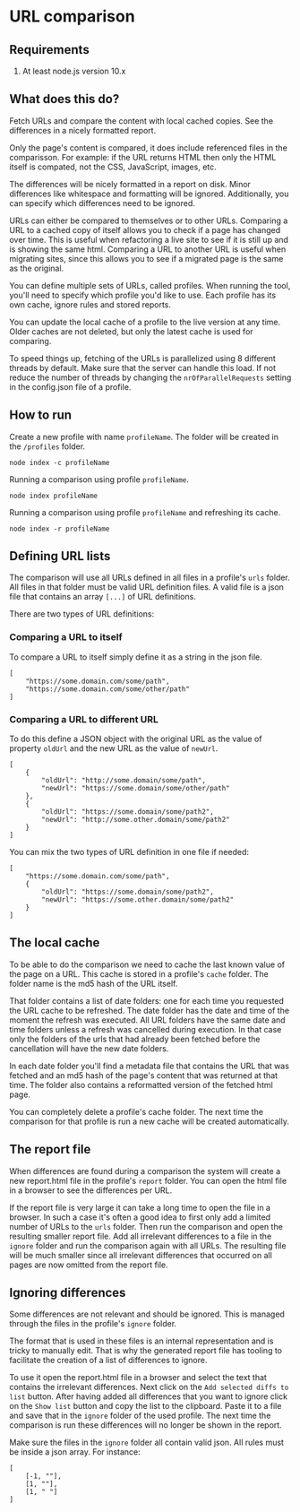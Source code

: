 # URL comparison

## Requirements

1. At least node.js version 10.x

## What does this do?

Fetch URLs and compare the content with local cached copies. See the differences in a nicely formatted report.

Only the page's content is compared, it does include referenced files in the comparisson. For example: if the URL returns HTML then only the HTML itself is compated, not the CSS, JavaScript, images, etc.

The differences will be nicely formatted in a report on disk. Minor differences like whitespace and formatting will be ignored. Additionally, you can specify which differences need to be ignored.

URLs can either be compared to themselves or to other URLs. Comparing a URL to a cached copy of itself allows you to check if a page has changed over time. This is useful when refactoring a live site to see if it is still up and is showing the same html. Comparing a URL to another URL is useful when migrating sites, since this allows you to see if a migrated page is the same as the original.

You can define multiple sets of URLs, called profiles. When running the tool, you'll need to specify which profile you'd like to use. Each profile has its own cache, ignore rules and stored reports.

You can update the local cache of a profile to the live version at any time. Older caches are not deleted, but only the latest cache is used for comparing.

To speed things up, fetching of the URLs is parallelized using 8 different threads by default. Make sure that the server can handle this load. If not reduce the number of threads by changing the `nrOfParallelRequests` setting in the config.json file of a profile.

## How to run

Create a new profile with name `profileName`. The folder will be created in the `/profiles` folder.
```
node index -c profileName
```

Running a comparison using profile `profileName`.
```
node index profileName
```

Running a comparison using profile `profileName` and refreshing its cache.
```
node index -r profileName
```

## Defining URL lists
The comparison will use all URLs defined in all files in a profile's `urls` folder. All files in that folder must be valid URL definition files. A valid file is a json file that contains an array `[...]` of URL definitions.

There are two types of URL definitions:

### Comparing a URL to itself
To compare a URL to itself simply define it as a string in the json file.
```
[
    "https://some.domain.com/some/path",
    "https://some.domain.com/some/other/path"
]
```

### Comparing a URL to different URL
To do this define a JSON object with the original URL as the value of property `oldUrl` and the new URL as the value of `newUrl`.
```
[
    {
        "oldUrl": "http://some.domain/some/path",
        "newUrl": "https://some.domain/some/other/path"
    },
    {
        "oldUrl": "https://some.domain/some/path2",
        "newUrl": "http://some.other.domain/some/path2"
    }
]
```

You can mix the two types of URL definition in one file if needed:
```
[
    "https://some.domain.com/some/path",
    {
        "oldUrl": "https://some.domain/some/path2",
        "newUrl": "https://some.other.domain/some/path2"
    }
]
```

## The local cache

To be able to do the comparison we need to cache the last known value of the page on a URL. This cache is stored in a profile's `cache` folder. The folder name is the md5 hash of the URL itself.

That folder contains a list of date folders: one for each time you requested the URL cache to be refreshed. The date folder has the date and time of the moment the refresh was executed. All URL folders have the same date and time folders unless a refresh was cancelled during execution. In that case only the folders of the urls that had already been fetched before the cancellation will have the new date folders.

In each date folder you'll find a metadata file that contains the URL that was fetched and an md5 hash of the page's content that was returned at that time. The folder also contains a reformatted version of the fetched html page. 

You can completely delete a profile's cache folder. The next time the comparison for that profile is run a new cache will be created automatically.

## The report file

When differences are found during a comparison the system will create a new report.html file in the profile's `report` folder. You can open the html file in a browser to see the differences per URL.

If the report file is very large it can take a long time to open the file in a browser. In such a case it's often a good idea to first only add a limited number of URLs to the `urls` folder. Then run the comparison and open the resulting smaller report file. Add all irrelevant differences to a file in the `ignore` folder and run the comparison again with all URLs. The resulting file will be much smaller since all irrelevant differences that occurred on all pages are now omitted from the report file.

## Ignoring differences

Some differences are not relevant and should be ignored. This is managed through the files in the profile's `ignore` folder.

The format that is used in these files is an internal representation and is tricky to manually edit. That is why the generated report file has tooling to facilitate the creation of a list of differences to ignore.

To use it open the report.html file in a browser and select the text that contains the irrelevant differences. Next click on the `Add selected diffs to list` button. After having added all differences that you want to ignore click on the `Show list` button and copy the list to the clipboard. Paste it to a file and save that in the `ignore` folder of the used profile. The next time the comparison is run these differences will no longer be shown in the report. 

Make sure the files in the `ignore` folder all contain valid json. All rules must be inside a json array. For instance:
```
[
    [-1, ""],
    [1, ""],
    [1, " "]
]
```
